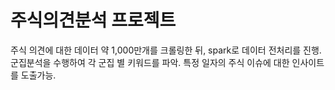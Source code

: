 # 주식의견분석 프로젝트
주식 의견에 대한 데이터 약 1,000만개를 크롤링한 뒤, spark로 데이터 전처리를 진행.
군집분석을 수행하여 각 군집 별 키워드를 파악.
특정 일자의 주식 이슈에 대한 인사이트를 도출가능.
